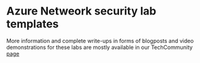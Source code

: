 # Azure Netweork security lab templates  

More information and complete write-ups in forms of blogposts and video demonstrations for these labs are mostly available in our TechCommunity [page](aka.ms/aznetsecblog) 